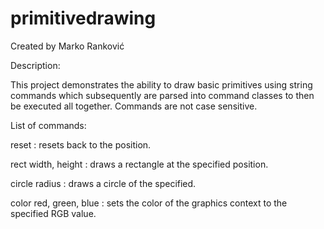 # primitivedrawing
Created by Marko Ranković

Description:

This project demonstrates the ability to draw basic primitives using string commands which subsequently are parsed into command classes to then be executed all together. Commands are not case sensitive.


List of commands:

reset : resets back to the position.

rect width, height : draws a rectangle at the specified position.

circle radius : draws a circle of the specified.

color red, green, blue : sets the color of the graphics context to the specified RGB value.
